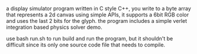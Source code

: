 a display simulator program written in C style C++, you write to a byte array that represents a 2d canvas using simple APIs, it supports a 6bit RGB color and uses the last 2 bits for the glyph.
the program includes a simple verlet integration based physics solver demo.

use bash run.sh to run build and run the program, but it shouldn't be difficult since its only one source code file that needs to compile.
